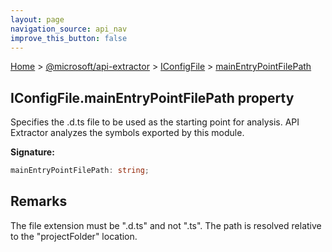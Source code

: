 ```yaml
---
layout: page
navigation_source: api_nav
improve_this_button: false
---
```



[Home](./index.md) &gt; [@microsoft/api-extractor](./api-extractor.md) &gt; [IConfigFile](./api-extractor.iconfigfile.md) &gt; [mainEntryPointFilePath](./api-extractor.iconfigfile.mainentrypointfilepath.md)

## IConfigFile.mainEntryPointFilePath property

Specifies the .d.ts file to be used as the starting point for analysis. API Extractor analyzes the symbols exported by this module.

<b>Signature:</b>

```typescript
mainEntryPointFilePath: string;
```

## Remarks

The file extension must be ".d.ts" and not ".ts". The path is resolved relative to the "projectFolder" location.

